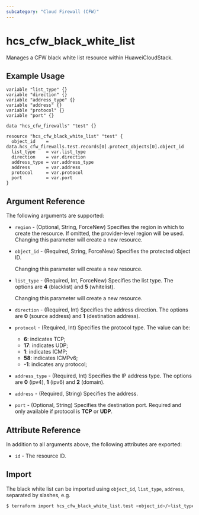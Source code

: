 ```yaml
---
subcategory: "Cloud Firewall (CFW)"
---
```


# hcs_cfw_black_white_list

Manages a CFW black white list resource within HuaweiCloudStack.

## Example Usage

```hcl
variable "list_type" {}
variable "direction" {}
variable "address_type" {}
variable "address" {}
variable "protocol" {}
variable "port" {}

data "hcs_cfw_firewalls" "test" {}

resource "hcs_cfw_black_white_list" "test" {
  object_id    = data.hcs_cfw_firewalls.test.records[0].protect_objects[0].object_id
  list_type    = var.list_type
  direction    = var.direction
  address_type = var.address_type
  address      = var.address
  protocol     = var.protocol
  port         = var.port
}
```

## Argument Reference

The following arguments are supported:

* `region` - (Optional, String, ForceNew) Specifies the region in which to create the resource.
  If omitted, the provider-level region will be used. Changing this parameter will create a new resource.

* `object_id` - (Required, String, ForceNew) Specifies the protected object ID.

  Changing this parameter will create a new resource.

* `list_type` - (Required, Int, ForceNew) Specifies the list type.
  The options are **4** (blacklist) and **5** (whitelist).

  Changing this parameter will create a new resource.

* `direction` - (Required, Int) Specifies the address direction.
  The options are **0** (source address) and **1** (destination address).

* `protocol` - (Required, Int) Specifies the protocol type. The value can be:
    + **6**: indicates TCP;
    + **17**: indicates UDP;
    + **1**: indicates ICMP;
    + **58**: indicates ICMPv6;
    + **-1**: indicates any protocol;

* `address_type` - (Required, Int) Specifies the IP address type.
  The options are **0** (ipv4), **1** (ipv6) and **2** (domain).

* `address` - (Required, String) Specifies the address.

* `port` - (Optional, String) Specifies the destination port.
  Required and only available if protocol is **TCP** or **UDP**.

## Attribute Reference

In addition to all arguments above, the following attributes are exported:

* `id` - The resource ID.

## Import

The black white list can be imported using `object_id`, `list_type`, `address`, separated by slashes, e.g.

```bash
$ terraform import hcs_cfw_black_white_list.test <object_id>/<list_type>/<address>
```
